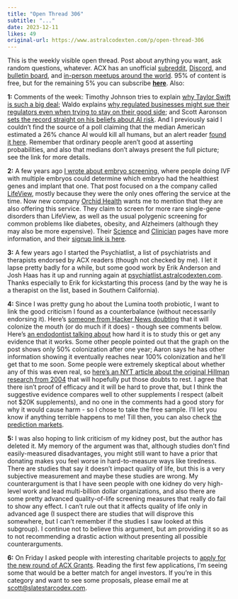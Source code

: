 ```yaml
---
title: "Open Thread 306"
subtitle: "..."
date: 2023-12-11
likes: 49
original-url: https://www.astralcodexten.com/p/open-thread-306
---
```

This is the weekly visible open thread. Post about anything you want, ask random questions, whatever. ACX has an unofficial [subreddit](https://www.reddit.com/r/slatestarcodex/), [Discord](https://discord.gg/RTKtdut), and [bulletin board](https://www.datasecretslox.com/index.php), and [in-person meetups around the world](https://www.lesswrong.com/community?filters%5B0%5D=SSC). 95% of content is free, but for the remaining 5% you can subscribe **[here](https://astralcodexten.substack.com/subscribe?)**. Also:

 **1:** Comments of the week: Timothy Johnson tries to explain [why Taylor Swift is such a big deal](/p/mantic-monday-12423/comment/44813135); Waldo explains [why regulated businesses might sue their regulators even when trying to stay on their good side](/p/mantic-monday-12423/comment/44819675); and Scott Aaronson [sets the record straight on his beliefs about AI risk](/p/mantic-monday-12423/comment/44819549). And I previously said I couldn’t find the source of a poll claiming that the median American estimated a 26% chance AI would kill all humans, but an alert reader [found it here](https://rethinkpriorities.org/publications/us-public-perception-of-cais-statement-and-the-risk-of-extinction). Remember that ordinary people aren’t good at asserting probabilities, and also that medians don’t always present the full picture; see the link for more details.

 **2:** A few years ago [I wrote about embryo screening](/p/welcome-polygenically-screened-babies), where people doing IVF with multiple embryos could determine which embryo had the healthiest genes and implant that one. That post focused on a the company called [LifeView](https://www.lifeview.com/), mostly because they were the only ones offering the service at the time. Now new company [Orchid Health](https://www.orchidhealth.com/) wants me to mention that they are also offering this service. They claim to screen for more rare single-gene disorders than LifeView, as well as the usual polygenic screening for common problems like diabetes, obesity, and Alzheimers (although they may also be more expensive). Their [Science](https://www.orchidhealth.com/science) and [Clinician](https://www.orchidhealth.com/clinician-information) pages have more information, and their [signup link is here](https://www.orchidhealth.com/).

 **3:** A few years ago I started the Psychiatlist, a list of psychiatrists and therapists endorsed by ACX readers (though not checked by me). I let it lapse pretty badly for a while, but some good work by Erik Anderson and Josh Haas has it up and running again at [psychiatlist.astralcodexten.com](https://psychiatlist.astralcodexten.com/). Thanks especially to Erik for kickstarting this process (and by the way he is a therapist on the list, based in Southern California).

 **4:** Since I was pretty gung ho about the Lumina tooth probiotic, I want to link the good criticism I found as a counterbalance (without necessarily endorsing it). Here’s [someone from Hacker News doubting](https://news.ycombinator.com/item?id=38565695) that it will colonize the mouth (or do much if it does) - though see comments below. Here’s [an endodontist talking about](/p/defying-cavity-lantern-bioworks-faq/comment/45004350) how hard it is to study this or get any evidence that it works. Some other people pointed out that the graph on the post shows only 50% colonization after one year; Aaron says he has other information showing it eventually reaches near 100% colonization and he’ll get that to me soon. Some people were extremely skeptical about whether any of this was even real, so [here’s an NYT article about the original Hillman research from 2004](https://www.nytimes.com/2004/11/30/health/bacteria-enlisted-for-new-trials-on-dental-health.html) that will hopefully put those doubts to rest. I agree that there isn’t proof of efficacy and it will be hard to prove that, but I think the suggestive evidence compares well to other supplements I respect (albeit not $20K supplements), and no one in the comments had a good story for why it would cause harm - so I chose to take the free sample. I’ll let you know if anything terrible happens to me! Till then, you can also check [the prediction markets](https://manifold.markets/browse?q=lantern&s=score&f=open&ct=ALL&topic=for-you).

 **5:** I was also hoping to link criticism of my kidney post, but the author has deleted it. My memory of the argument was that, although studies don’t find easily-measured disadvantages, you might still want to have a prior that donating makes you feel worse in hard-to-measure ways like tiredness. There are studies that say it doesn’t impact quality of life, but this is a very subjective measurement and maybe these studies are wrong. My counterargument is that I have seen people with one kidney do very high-level work and lead multi-billion dollar organizations, and also there are some pretty advanced quality-of-life screening measures that really do fail to show any effect. I can’t rule out that it affects quality of life only in advanced age (I suspect there are studies that will disprove this somewhere, but I can’t remember if the studies I saw looked at this subgroup). I continue not to believe this argument, but am providing it so as to not recommending a drastic action without presenting all possible counterarguments.

 **6:** On Friday I asked people with interesting charitable projects to [apply for the new round of ACX Grants](/p/apply-for-an-acx-grant-2024). Reading the first few applications, I’m seeing some that would be a better match for angel investors. If you’re in this category and want to see some proposals, please email me at scott@slatestarcodex.com.
